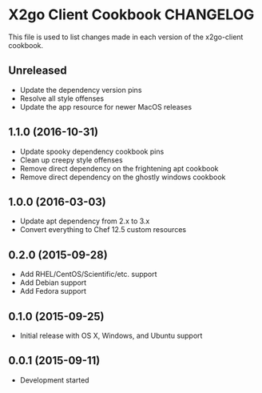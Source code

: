 # X2go Client Cookbook CHANGELOG

This file is used to list changes made in each version of the x2go-client
cookbook.

## Unreleased

- Update the dependency version pins
- Resolve all style offenses
- Update the app resource for newer MacOS releases

## 1.1.0 (2016-10-31)

- Update spooky dependency cookbook pins
- Clean up creepy style offenses
- Remove direct dependency on the frightening apt cookbook
- Remove direct dependency on the ghostly windows cookbook

## 1.0.0 (2016-03-03)

- Update apt dependency from 2.x to 3.x
- Convert everything to Chef 12.5 custom resources

## 0.2.0 (2015-09-28)

- Add RHEL/CentOS/Scientific/etc. support
- Add Debian support
- Add Fedora support

## 0.1.0 (2015-09-25)

- Initial release with OS X, Windows, and Ubuntu support

## 0.0.1 (2015-09-11)

- Development started
